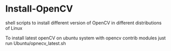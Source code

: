 Install-OpenCV
==============

shell scripts to install different version of OpenCV in different distributions of Linux

To install latest openCV on ubuntu system with opencv contrib modules just run Ubuntu/opnecv_latest.sh

